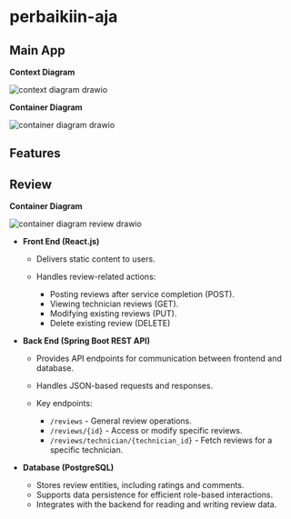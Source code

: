 # perbaikiin-aja

## Main App

**Context Diagram**

![context diagram drawio](https://github.com/user-attachments/assets/bd13b0cd-f115-4866-8463-7c697e0f04fd)

**Container Diagram**

![container diagram drawio](https://github.com/user-attachments/assets/cc7add40-2275-4e82-b85b-0535658a5f17)


## Features

## Review

**Container Diagram**

![container diagram review drawio](https://github.com/user-attachments/assets/a3e7d1a3-bced-4be2-9cf3-e97c5d52182a)

* **Front End (React.js)**

  * Delivers static content to users.
  * Handles review-related actions:

    * Posting reviews after service completion (POST).
    * Viewing technician reviews (GET).
    * Modifying existing reviews (PUT).
    * Delete existing review (DELETE)

* **Back End (Spring Boot REST API)**

  * Provides API endpoints for communication between frontend and database.
  * Handles JSON-based requests and responses.
  * Key endpoints:

    * `/reviews` - General review operations.
    * `/reviews/{id}` - Access or modify specific reviews.
    * `/reviews/technician/{technician_id}` - Fetch reviews for a specific technician.

* **Database (PostgreSQL)**

  * Stores review entities, including ratings and comments.
  * Supports data persistence for efficient role-based interactions.
  * Integrates with the backend for reading and writing review data.




